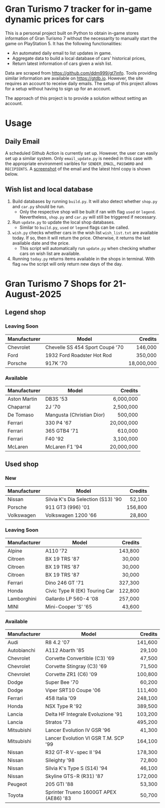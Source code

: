 # Gran Turismo 7 tracker for in-game dynamic prices for cars

This is a personal project built on Python to obtain in-game stores information of Gran Turismo 7 without the necessarity to manually start the game on PlayStation 5. It has the following functionalities:

- An automated daily email to list updates in game.
- Aggregate data to build a local database of cars' historical prices,
- Return latest information of cars given a wish list.

Data are scraped from https://github.com/ddm999/gt7info. Tools providing similar information are available on https://gtdb.io. However, the site requires an account to receive daily emails. The setup of this project allows for a setup without having to sign up for an account.

The approach of this project is to provide a solution without setting an account.

# Usage

## Daily Email

A scheduled Github Action is currently set up. However, the user can easily set up a similar system. Only `email_update.py` is needed in this case with the appropriate environment varibles for `SENDER_EMAIL`, `PASSWORD` and `RECIPIENTS`. A [screenshot](https://raw.githubusercontent.com/marcohoucheng/Gran-Turismo-7-Price-Tracker/main/data/email_screenshot.png) of the email and the latest html copy is shown below.

## Wish list and local database

1. Build databases by running `build.py`. It will also detect whether `shop.py` and `car.py` should be run.
    - Only the respective shop will be built if ran with flag `used` or `legend`. Nevertheless, `shop.py` and `car.py` will still be triggered if necessary.
2. Run `update.py` to update the local shop databases.
    - Similar to `build.py`, `used` or `legend` flags can be called.
3. `wish.py` checks whether cars in the wish list `wish_list.txt` are available today. If so, then it will return the price. Otherwise, it returns the last available date and the price.
    - This script will automatically run `update.py` when checking whather cars on wish list are available.
4. Running `today.py` returns items available in the shops in terminal. With flag `new` the script will only return new days of the day.


# Gran Turismo 7 Shops for 21-August-2025



## Legend shop

### Leaving Soon
 | Manufacturer | Model | Credits |
 | --- | --- | --: |
|Chevrolet|Chevelle SS 454 Sport Coupé '70|146,000|
|Ford|1932 Ford Roadster Hot Rod|350,000|
|Porsche|917K '70|18,000,000|

### Available
 | Manufacturer | Model | Credits |
 | --- | --- | --: |
|Aston Martin|DB3S '53|6,000,000|
|Chaparral|2J '70|2,500,000|
|De Tomaso|Mangusta (Christian Dior)|500,000|
|Ferrari|330 P4 '67|20,000,000|
|Ferrari|365 GTB4 '71|610,000|
|Ferrari|F40 '92|3,100,000|
|McLaren|McLaren F1 '94|20,000,000|


## Used shop

### New
 | Manufacturer | Model | Credits |
 | --- | --- | --: |
|Nissan|Silvia K's Dia Selection (S13) '90|52,100|
|Porsche|911 GT3 (996) '01|156,800|
|Volkswagen|Volkswagen 1200 '66|28,800|

### Leaving Soon
 | Manufacturer | Model | Credits |
 | --- | --- | --: |
|Alpine|A110 '72|143,800|
|Citroen|BX 19 TRS '87|30,000|
|Citroen|BX 19 TRS '87|30,000|
|Citroen|BX 19 TRS '87|30,000|
|Ferrari|Dino 246 GT '71|327,300|
|Honda|Civic Type R (EK) Touring Car|122,800|
|Lamborghini|Gallardo LP 560-4 '08|257,000|
|MINI|Mini-Cooper 'S' '65|43,600|

### Available
 | Manufacturer | Model | Credits |
 | --- | --- | --: |
|Audi|R8 4.2 '07|141,600|
|Autobianchi|A112 Abarth '85|29,100|
|Chevrolet|Corvette Convertible (C3) '69|47,500|
|Chevrolet|Corvette Stingray (C3) '69|71,500|
|Chevrolet|Corvette ZR1 (C6) '09|100,800|
|Dodge|Super Bee '70|60,200|
|Dodge|Viper SRT10 Coupe '06|111,400|
|Ferrari|458 Italia '09|248,100|
|Honda|NSX Type R '92|389,500|
|Lancia|Delta HF Integrale Evoluzione '91|103,200|
|Lancia|Stratos '73|495,200|
|Mitsubishi|Lancer Evolution IV GSR '96|41,300|
|Mitsubishi|Lancer Evolution VI GSR T.M. SCP '99|164,100|
|Nissan|R32 GT-R V-spec II '94|178,300|
|Nissan|Sileighty '98|72,800|
|Nissan|Silvia K's Type S (S14) '94|46,100|
|Nissan|Skyline GTS-R (R31) '87|172,000|
|Peugeot|205 GTI '88|53,300|
|Toyota|Sprinter Trueno 1600GT APEX (AE86) '83|50,700|
